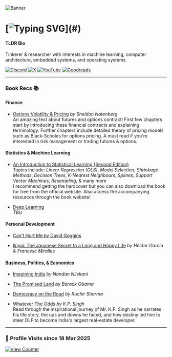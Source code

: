 <!-- [![Typing SVG](https://readme-typing-svg.demolab.com?font=Inter&weight=700&duration=2000&pause=5000&color=8A2FFF&vCenter=true&width=435&lines=Hi%2C+I'm+Rohan+%F0%9F%98%89;Welcome+to+my+Github+Page!)](https://git.io/typing-svg) -->
<!-- # Hi there 👋🏼 I'm Rohan! -->


![Banner](https://files.rohantinna.com/github-banner.jpg)
# [![Typing SVG](https://readme-typing-svg.demolab.com?font=Fira+Code&weight=600&size=24&duration=4000&pause=1000&color=000000&vCenter=true&repeat=false&width=435&height=30&lines=Hi+there+%F0%9F%91%8B%F0%9F%8F%BC+I'm+Rohan!)](#)

#### TLDR Bio

Tinkerer & researcher with interests in machine learning, computer architecture, embedded systems, and operating systems.

[![Discord](https://img.shields.io/badge/Connect_on_Discord-5865F2?logo=discord&logoColor=fff)](https://rohantinna.com/discord)
[![X](https://img.shields.io/badge/Follow%20%40rohantinna-000000?logo=x&logoColor=fff)](https://x.com/rohantinna)
[![YouTube](https://img.shields.io/youtube/channel/subscribers/UCKJigt09FQe4N_7UIQts6tg?label=YouTube&link=https%3A%2F%2Fyoutube.com%2F%40rohan_tinna)](https://youtube.com/@rohan_tinna)
[![Goodreads](https://img.shields.io/badge/Bookshelf-372213?logo=goodreads&logoColor=fff)](https://goodreads.com/rohantinna)

---

### Book Recs 📚

#### Finance
- [Options Volatility & Pricing](https://a.co/d/eYvVgtB) *by Sheldon Natenberg* <br/>
  An amazing text about futures and options contract! First few chapters start by introducing these financial contracts and explaining terminology. Further chapters include detailed theory of pricing models such as Black-Scholes for options pricing. A must read if you're interested in risk management or trading futures & options.

#### Statistics & Machine Learning
- [An Introduction to Statistical Learning (Second Edition)](https://www.statlearning.com) <br/>
  Topics include: _Linear Regression (OLS)_, _Model Selection_, _Shrinkage Methods_, _Decision Trees_, _K-Nearest Neighbours_, _Splines_, _Support Vector Machines_, _Resampling_, & many more <br/>
  I recommend getting the hardcover but you can also download the book for free from the official website. Also access the accompanying resources through the book website!
  
 - [Deep Learning](https://www.deeplearningbook.org) <br/>
_TBU_


#### Personal Development
- [Can't Hurt Me by David Goggins](https://www.audible.in/pd/Cant-Hurt-Me-Audiobook/B07KKP5V5Q?action_code=ASSGB149080119000H&share_location=pdp)

- [Ikigai: The Japanese Secret to a Long and Happy Life](#) *by Héctor García & Francesc Miralles*

#### Business, Politics, & Economics
- [Imagining India](#) *by Nandan Nilekani*

- [The Promised Land](#) *by Barack Obama*

- [Democracy on the Road](#) *by Ruchir Sharma*

- [Whatever The Odds](https://www.goodreads.com/book/show/58827881-whatever-the-odds) *by K.P. Singh* <br />
  Read through the inspirational journey of Mr. K.P. Singh as he narrates his life story, the ups and downs he faced, and how destiny led him to steer DLF to become India's largest real-estate developer.

---

### 👀 Profile Visits since 18 Mar 2025
[![View Counter](https://count.getloli.com/@rohantinna?name=rohantinna&theme=3d-num&padding=7&offset=0&align=top&scale=1&pixelated=1&darkmode=auto)](#)

<!--
### Stats ℹ️

![](https://github-readme-stats.vercel.app/api?username=rohantinna&theme=cobalt&hide_title=true&show_icons=true&include_all_commits=true&count_private=true)
-->
